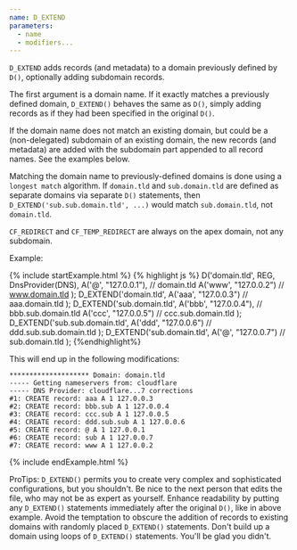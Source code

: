 ```yaml
---
name: D_EXTEND
parameters:
  - name
  - modifiers...
---
```


`D_EXTEND` adds records (and metadata) to a domain previously defined
by `D()`, optionally adding subdomain records.

The first argument is a domain name. If it exactly matches a
previously defined domain, `D_EXTEND()` behaves the same as `D()`,
simply adding records as if they had been specified in the original
`D()`.

If the domain name does not match an existing domain, but could be a
(non-delegated) subdomain of an existing domain, the new records (and
metadata) are added with the subdomain part appended to all record
names. See the examples below.

Matching the domain name to previously-defined domains is done using a
`longest match` algorithm.  If `domain.tld` and `sub.domain.tld` are
defined as separate domains via separate `D()` statements, then
`D_EXTEND('sub.sub.domain.tld', ...)` would match `sub.domain.tld`,
not `domain.tld`.

`CF_REDIRECT` and `CF_TEMP_REDIRECT` are always on the apex domain, not
any subdomain.

Example:

{% include startExample.html %}
{% highlight js %}
D('domain.tld', REG, DnsProvider(DNS),
  A('@', "127.0.0.1"),        // domain.tld
  A('www', "127.0.0.2")       // www.domain.tld
);
D_EXTEND('domain.tld',
  A('aaa', "127.0.0.3")       // aaa.domain.tld
);
D_EXTEND('sub.domain.tld',
  A('bbb', "127.0.0.4"),      // bbb.sub.domain.tld
  A('ccc', "127.0.0.5")       // ccc.sub.domain.tld
);
D_EXTEND('sub.sub.domain.tld',
  A('ddd', "127.0.0.6")       // ddd.sub.sub.domain.tld
);
D_EXTEND('sub.domain.tld',
  A('@', "127.0.0.7")         // sub.domain.tld
);
{%endhighlight%}

This will end up in the following modifications:
```
******************** Domain: domain.tld
----- Getting nameservers from: cloudflare
----- DNS Provider: cloudflare...7 corrections
#1: CREATE record: aaa A 1 127.0.0.3
#2: CREATE record: bbb.sub A 1 127.0.0.4
#3: CREATE record: ccc.sub A 1 127.0.0.5
#4: CREATE record: ddd.sub.sub A 1 127.0.0.6
#5: CREATE record: @ A 1 127.0.0.1
#6: CREATE record: sub A 1 127.0.0.7
#7: CREATE record: www A 1 127.0.0.2
```
{% include endExample.html %}

ProTips: `D_EXTEND()` permits you to create very complex and
sophisticated configurations, but you shouldn't. Be nice to the next
person that edits the file, who may not be as expert as yourself.
Enhance readability by putting any `D_EXTEND()` statements immediately
after the original `D()`, like in above example.  Avoid the temptation
to obscure the addition of records to existing domains with randomly
placed `D_EXTEND()` statements. Don't build up a domain using loops of
`D_EXTEND()` statements. You'll be glad you didn't.
